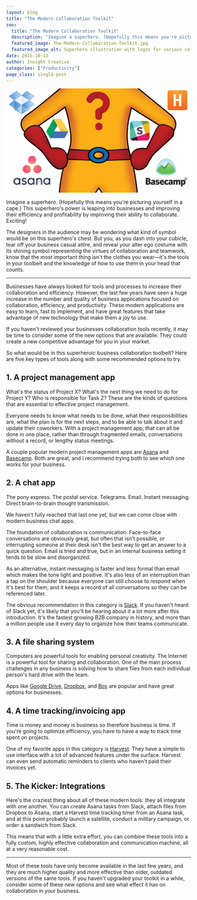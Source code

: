 ```yaml
---
layout: blog
title: "The Modern Collaboration Toolkit"
seo:
  title: "The Modern Collaboration Toolkit"
  description: "Imagine a superhero. (Hopefully this means you're picturing yourself in a cape.) This superhero's power is leaping into businesses and improving their efficiency and profitability by improving their ability to collaborate. Exciting!"
  featured_image: The-Modern-Collaboration-Toolkit.jpg
  featured_image_alt: Superhero illustration with logos for various collaboration tools such as BaseCamp and Asana
date: 2015-10-13
author: Insight Creative
categories: ["Productivity"]
page_class: single-post
---
```


![Superhero illustration with logos for various collaboration tools such as BaseCamp and Asana](The-Modern-Collaboration-Toolkit.jpg)

Imagine a superhero. (Hopefully this means you're picturing yourself in a cape.) This superhero's power is leaping into businesses and improving their efficiency and profitability by improving their ability to collaborate. Exciting!

The designers in the audience may be wondering what kind of symbol would be on this superhero's chest. But you, as you dash into your cubicle, tear off your business casual attire, and reveal your alter ego costume with its shining symbol representing the virtues of collaboration and teamwork, know that the most important thing isn't the clothes you wear—it's the tools in your toolbelt and the knowledge of how to use them in your head that counts.

---

Businesses have always looked for tools and processes to increase their collaboration and efficiency. However, the last few years have seen a huge increase in the number and quality of business applications focused on collaboration, efficiency, and productivity. These modern applications are easy to learn, fast to implement, and have great features that take advantage of new technology that make them a joy to use.

If you haven't reviewed your businesses collaboration tools recently, it may be time to consider some of the new options that are available. They could create a new competitive advantage for you in your market.

So what would be in this superheroic business collaboration toolbelt? Here are five key types of tools along with some recommended options to try.

## 1. A project management app

What's the status of Project X? What's the next thing we need to do for Project Y? Who is responsible for Task Z? These are the kinds of questions that are essential to effective project management.

Everyone needs to know what needs to be done, what their responsibilities are, what the plan is for the next steps, and to be able to talk about it and update their coworkers. With a project management app, that can all be done in one place, rather than through fragmented emails, conversations without a record, or lengthy status meetings.

A couple popular modern project management apps are <a href="http://asana.com" target="_blank" rel="noopener noreferrer">Asana</a> and <a href="https://basecamp.com/" target="_blank" rel="noopener noreferrer">Basecamp</a>. Both are great, and I recommend trying both to see which one works for your business.

## 2. A chat app

The pony express. The postal service. Telegrams. Email. Instant messaging. Direct brain-to-brain thought transmission.

We haven't fully reached that last one yet, but we can come close with modern business chat apps.

The foundation of collaboration is communication. Face-to-face conversations are obviously great, but often that isn't possible, or interrupting someone at their desk isn't the best way to get an answer to a quick question. Email is tried and true, but in an internal business setting it tends to be slow and disorganized.

As an alternative, instant messaging is faster and less formal than email which makes the tone light and positive. It's also less of an interruption than a tap on the shoulder because everyone can still choose to respond when it's best for them, and it keeps a record of all conversations so they can be referenced later.

The obvious recommendation in this category is <a href="http://slack.com" target="_blank" rel="noopener noreferrer">Slack</a>. If you haven't heard of Slack yet, it's likely that you'll be hearing about it a lot more after this introduction. It's the fastest growing B2B company in history, and more than a million people use it every day to organize how their teams communicate.

## 3. A file sharing system

Computers are powerful tools for enabling personal creativity. The Internet is a powerful tool for sharing and collaboration. One of the main process challenges in any business is solving how to share files from each individual person's hard drive with the team.

Apps like <a href="http://google.com/drive" target="_blank" rel="noopener noreferrer">Google Drive</a>, <a href="http://dropbox.com" target="_blank" rel="noopener noreferrer">Dropbox</a>, and <a href="http://box.com" target="_blank" rel="noopener noreferrer">Box</a> are popular and have great options for businesses.

## 4. A time tracking/invoicing app

Time is money and money is business so therefore business is time. If you're going to optimize efficiency, you have to have a way to track time spent on projects.

One of my favorite apps in this category is <a href="http://getharvest.com" target="_blank" rel="noopener noreferrer">Harvest</a>. They have a simple to use interface with a lot of advanced features under the surface. Harvest can even send automatic reminders to clients who haven't paid their invoices yet.

## 5. The Kicker: Integrations

Here's the craziest thing about all of these modern tools: they all integrate with one another. You can create Asana tasks from Slack, attach files from Dropbox to Asana, start a Harvest time tracking timer from an Asana task, and at this point probably launch a satellite, conduct a military campaign, or order a sandwich from Slack.

This means that with a little extra effort, you can combine these tools into a fully custom, highly effective collaboration and communication machine, all at a very reasonable cost.

---

Most of these tools have only become available in the last few years, and they are much higher quality and more effective than older, outdated versions of the same tools. If you haven't upgraded your toolkit in a while, consider some of these new options and see what effect it has on collaboration in your business.
